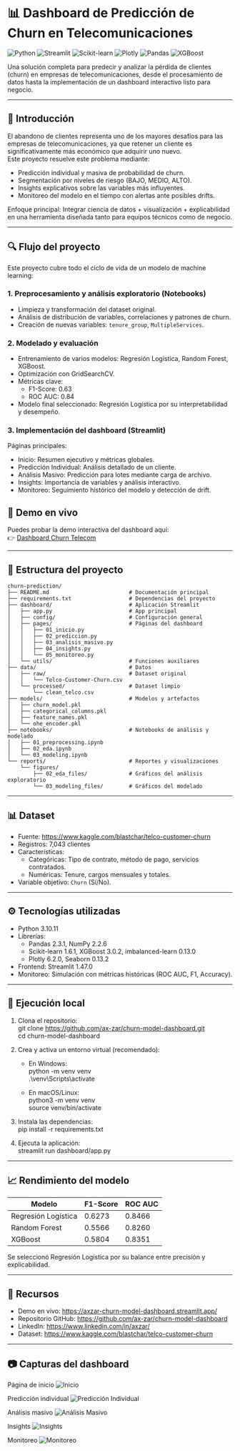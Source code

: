 # 📊 Dashboard de Predicción de Churn en Telecomunicaciones

![Python](https://img.shields.io/badge/Python-3.10.11-blue) ![Streamlit](https://img.shields.io/badge/Streamlit-1.47.0-red) ![Scikit-learn](https://img.shields.io/badge/scikit--learn-1.6.1-orange) ![Plotly](https://img.shields.io/badge/Plotly-6.2.0-purple) ![Pandas](https://img.shields.io/badge/Pandas-2.3.1-green) ![XGBoost](https://img.shields.io/badge/XGBoost-3.0.2-lightgrey)

Una solución completa para predecir y analizar la pérdida de clientes (churn) en empresas de telecomunicaciones, desde el procesamiento de datos hasta la implementación de un dashboard interactivo listo para negocio.

---

## 📝 Introducción

El abandono de clientes representa uno de los mayores desafíos para las empresas de telecomunicaciones, ya que retener un cliente es significativamente más económico que adquirir uno nuevo.  
Este proyecto resuelve este problema mediante:

- Predicción individual y masiva de probabilidad de churn.
- Segmentación por niveles de riesgo (BAJO, MEDIO, ALTO).
- Insights explicativos sobre las variables más influyentes.
- Monitoreo del modelo en el tiempo con alertas ante posibles drifts.

Enfoque principal: Integrar ciencia de datos + visualización + explicabilidad en una herramienta diseñada tanto para equipos técnicos como de negocio.

---

## 🔍 Flujo del proyecto

Este proyecto cubre todo el ciclo de vida de un modelo de machine learning:

### 1. Preprocesamiento y análisis exploratorio (Notebooks)

- Limpieza y transformación del dataset original.
- Análisis de distribución de variables, correlaciones y patrones de churn.
- Creación de nuevas variables: `tenure_group`, `MultipleServices`.

### 2. Modelado y evaluación

- Entrenamiento de varios modelos: Regresión Logística, Random Forest, XGBoost.
- Optimización con GridSearchCV.
- Métricas clave:
  - F1-Score: 0.63
  - ROC AUC: 0.84
- Modelo final seleccionado: Regresión Logística por su interpretabilidad y desempeño.

### 3. Implementación del dashboard (Streamlit)

Páginas principales:

- Inicio: Resumen ejecutivo y métricas globales.
- Predicción Individual: Análisis detallado de un cliente.
- Análisis Masivo: Predicción para lotes mediante carga de archivo.
- Insights: Importancia de variables y análisis interactivo.
- Monitoreo: Seguimiento histórico del modelo y detección de drift.

## 🔗 Demo en vivo

Puedes probar la demo interactiva del dashboard aquí:  
👉 [Dashboard Churn Telecom](https://axzar-churn-model-dashboard.streamlit.app/)

---

## 📂 Estructura del proyecto

```plaintext
churn-prediction/
├── README.md                         # Documentación principal
├── requirements.txt                  # Dependencias del proyecto
├── dashboard/                        # Aplicación Streamlit
│   ├── app.py                        # App principal
│   ├── config/                       # Configuración general
│   ├── pages/                        # Páginas del dashboard
│   │   ├── 01_inicio.py
│   │   ├── 02_prediccion.py
│   │   ├── 03_analisis_masivo.py
│   │   ├── 04_insights.py
│   │   └── 05_monitoreo.py
│   └── utils/                        # Funciones auxiliares
├── data/                             # Datos
│   ├── raw/                          # Dataset original
│   │   └── Telco-Customer-Churn.csv
│   └── processed/                    # Dataset limpio
│       └── clean_telco.csv
├── models/                           # Modelos y artefactos
│   ├── churn_model.pkl
│   ├── categorical_columns.pkl
│   ├── feature_names.pkl
│   └── ohe_encoder.pkl
├── notebooks/                        # Notebooks de análisis y modelado
│   ├── 01_preprocessing.ipynb
│   ├── 02_eda.ipynb
│   └── 03_modeling.ipynb
└── reports/                          # Reportes y visualizaciones
    └── figures/
        ├── 02_eda_files/             # Gráficos del análisis exploratorio
        └── 03_modeling_files/        # Gráficos del modelado
```

---

## 📊 Dataset

- Fuente: https://www.kaggle.com/blastchar/telco-customer-churn
- Registros: 7,043 clientes
- Características:
  - Categóricas: Tipo de contrato, método de pago, servicios contratados.
  - Numéricas: Tenure, cargos mensuales y totales.
- Variable objetivo: `Churn` (Sí/No).

---

## ⚙️ Tecnologías utilizadas

- Python 3.10.11
- Librerías:
  - Pandas 2.3.1, NumPy 2.2.6
  - Scikit-learn 1.6.1, XGBoost 3.0.2, imbalanced-learn 0.13.0
  - Plotly 6.2.0, Seaborn 0.13.2
- Frontend: Streamlit 1.47.0
- Monitoreo: Simulación con métricas históricas (ROC AUC, F1, Accuracy).

---

## 🚀 Ejecución local

1. Clona el repositorio:  
   git clone https://github.com/ax-zar/churn-model-dashboard.git  
   cd churn-model-dashboard

2. Crea y activa un entorno virtual (recomendado):

   - En Windows:  
     python -m venv venv  
     .\venv\Scripts\activate

   - En macOS/Linux:  
     python3 -m venv venv  
     source venv/bin/activate

3. Instala las dependencias:  
   pip install -r requirements.txt

4. Ejecuta la aplicación:  
   streamlit run dashboard/app.py

---

## 📈 Rendimiento del modelo

| Modelo              | F1-Score | ROC AUC |
| ------------------- | -------- | ------- |
| Regresión Logística | 0.6273   | 0.8466  |
| Random Forest       | 0.5566   | 0.8260  |
| XGBoost             | 0.5804   | 0.8351  |

Se seleccionó Regresión Logística por su balance entre precisión y explicabilidad.

---

## 🔗 Recursos

- Demo en vivo: https://axzar-churn-model-dashboard.streamlit.app/
- Repositorio GitHub: https://github.com/ax-zar/churn-model-dashboard
- LinkedIn: https://www.linkedin.com/in/axzar/
- Dataset: https://www.kaggle.com/blastchar/telco-customer-churn

---

## 📷 Capturas del dashboard

Página de inicio
![Inicio](reports/figures/demo/inicio.jpg)

Predicción individual
![Predicción Individual](reports/figures/demo/prediccion.jpg)

Análisis masivo
![Análisis Masivo](reports/figures/demo/masivo.jpg)

Insights
![Insights](reports/figures/demo/insights.jpg)

Monitoreo
![Monitoreo](reports/figures/demo/monitoreo.jpg)

